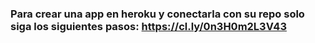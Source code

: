 ### Para crear una app en heroku y conectarla con su repo solo siga los siguientes pasos: https://cl.ly/0n3H0m2L3V43
